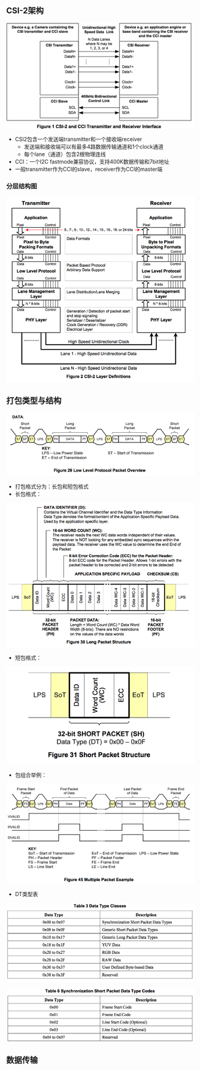 ## CSI-2架构
![arch](./csi2-arch.png)

- CSI2包含一个发送端transmitter和一个接收端receiver
    - 发送端和接收端可以有最多4路数据传输通道和1个clock通道
    - 每个lane（通道）包含2根物理连线
- CCI：一个I2C fastmode兼容协议，支持400K数据传输和7bit地址
- 一般transmitter作为CCI的slave，receiver作为CCI的master端

### 分层结构图
![layer](./csi2-layer.png)


## 打包类型与结构
![](./csi2-package.png)

- 打包格式分为：长包和短包格式
- 长包格式：

![](./csi2-longpack.png)

- 短包格式：

![](./csi2-shortpack.png)

- 包组合举例：

![](./csi2-package-example.png)

- DT类型表

![](./csi2-dt.png)

![](./csi2-shortpack_dt.png)

## 数据传输

